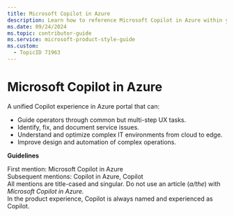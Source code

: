 ```yaml
---
title: Microsoft Copilot in Azure
description: Learn how to reference Microsoft Copilot in Azure within your documentation. Follow guidelines for consistent naming and usage to ensure clarity and uniformity.
ms.date: 09/24/2024
ms.topic: contributor-guide
ms.service: microsoft-product-style-guide
ms.custom:
  - TopicID 71963
---
```



# Microsoft Copilot in Azure

A unified Copilot experience in Azure portal that can:

- Guide operators through common but multi-step UX tasks.
- Identify, fix, and document service issues.
- Understand and optimize complex IT environments from cloud to edge.
- Improve design and automation of complex operations.

**Guidelines**

First mention: Microsoft Copilot in Azure  
Subsequent mentions: Copilot in Azure, Copilot  
All mentions are title-cased and singular. Do not use an article (*a/the*) with *Microsoft Copilot in Azure.*  
In the product experience, Copilot is always named and experienced as Copilot.  

